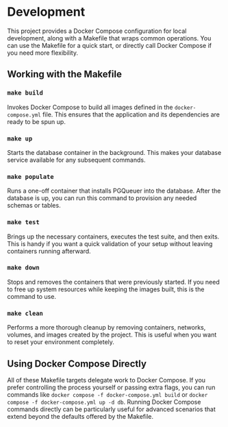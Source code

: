 # Development

This project provides a Docker Compose configuration for local development, along with a Makefile that wraps common operations. You can use the Makefile for a quick start, or directly call Docker Compose if you need more flexibility.

## Working with the Makefile

### `make build`
Invokes Docker Compose to build all images defined in the `docker-compose.yml` file. This ensures that the application and its dependencies are ready to be spun up.

### `make up`
Starts the database container in the background. This makes your database service available for any subsequent commands.

### `make populate`
Runs a one-off container that installs PGQueuer into the database. After the database is up, you can run this command to provision any needed schemas or tables.

### `make test`
Brings up the necessary containers, executes the test suite, and then exits. This is handy if you want a quick validation of your setup without leaving containers running afterward.

### `make down`
Stops and removes the containers that were previously started. If you need to free up system resources while keeping the images built, this is the command to use.

### `make clean`
Performs a more thorough cleanup by removing containers, networks, volumes, and images created by the project. This is useful when you want to reset your environment completely.

## Using Docker Compose Directly

All of these Makefile targets delegate work to Docker Compose. If you prefer controlling the process yourself or passing extra flags, you can run commands like `docker compose -f docker-compose.yml build` or `docker compose -f docker-compose.yml up -d db`. Running Docker Compose commands directly can be particularly useful for advanced scenarios that extend beyond the defaults offered by the Makefile.